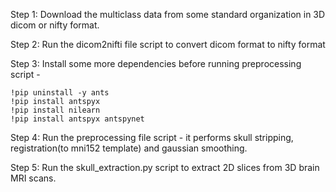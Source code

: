 Step 1: Download the multiclass data from some standard organization in 3D dicom or nifty format.

Step 2: Run the dicom2nifti file script to convert dicom format to nifty format

Step 3: Install some more dependencies before running preprocessing script - 
```
!pip uninstall -y ants
!pip install antspyx
!pip install nilearn
!pip install antspyx antspynet

```

Step 4: Run the preprocessing file script - it performs skull stripping, registration(to mni152 template) and gaussian smoothing.

Step 5: Run the skull_extraction.py script to extract 2D slices from 3D brain MRI scans.
